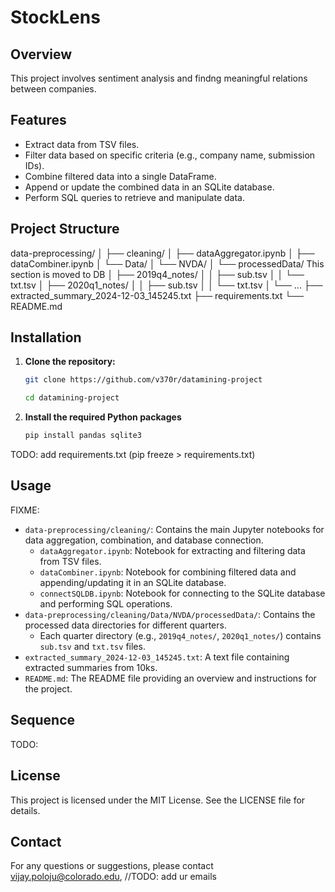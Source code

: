 # StockLens

## Overview

This project involves sentiment analysis and findng meaningful relations between companies.

## Features

- Extract data from TSV files.
- Filter data based on specific criteria (e.g., company name, submission IDs).
- Combine filtered data into a single DataFrame.
- Append or update the combined data in an SQLite database.
- Perform SQL queries to retrieve and manipulate data.

## Project Structure

data-preprocessing/
│
├── cleaning/
│   ├── dataAggregator.ipynb
│   ├── dataCombiner.ipynb
│   └── Data/
│       └── NVDA/
│           └── processedData/                  This section is moved to DB
│               ├── 2019q4_notes/
│               │   ├── sub.tsv
│               │   └── txt.tsv
│               ├── 2020q1_notes/
│               │   ├── sub.tsv
│               │   └── txt.tsv
│               └── ...
├── extracted_summary_2024-12-03_145245.txt
├── requirements.txt
└── README.md

## Installation

1. **Clone the repository:**
   ```sh
   git clone https://github.com/v370r/datamining-project
   
   cd datamining-project
   ```


2. **Install the required Python packages**

    ```sh
    pip install pandas sqlite3
    ``` 

TODO: add requirements.txt (pip freeze > requirements.txt)



## Usage
FIXME:
- `data-preprocessing/cleaning/`: Contains the main Jupyter notebooks for data aggregation, combination, and database connection.
  - `dataAggregator.ipynb`: Notebook for extracting and filtering data from TSV files.
  - `dataCombiner.ipynb`: Notebook for combining filtered data and appending/updating it in an SQLite database.
  - `connectSQLDB.ipynb`: Notebook for connecting to the SQLite database and performing SQL operations.
- `data-preprocessing/cleaning/Data/NVDA/processedData/`: Contains the processed data directories for different quarters.
  - Each quarter directory (e.g., `2019q4_notes/`, `2020q1_notes/`) contains `sub.tsv` and `txt.tsv` files.
- `extracted_summary_2024-12-03_145245.txt`: A text file containing extracted summaries from 10ks.
- `README.md`: The README file providing an overview and instructions for the project.

## Sequence
TODO:

## License
This project is licensed under the MIT License. See the LICENSE file for details.

## Contact
For any questions or suggestions, please contact vijay.poloju@colorado.edu, //TODO: add ur emails
